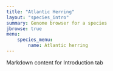 ```yaml
---
title: "Atlantic Herring"
layout: "species_intro"
summary: Genome browser for a species 
jbrowse: true 
menu:
    species_menu: 
        name: Atlantic herring 
---
```


Markdown content for Introduction tab


